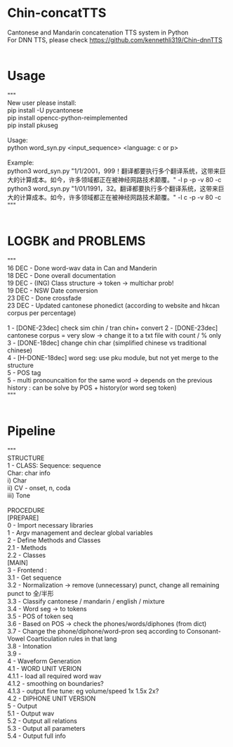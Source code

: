 # Chin-concatTTS
Cantonese and Mandarin concatenation TTS system in Python <br>
For DNN TTS, please check https://github.com/kennethli319/Chin-dnnTTS<br> 
<br> 
# Usage
"""<br> 
New user please install: <br> 
    pip install -U pycantonese<br> 
    pip install opencc-python-reimplemented<br> 
    pip install pkuseg<br> 
<br> 
Usage:<br> 
    python word_syn.py <input_sequence> <language: c or p><br> 
<br> 
Example:<br> 
    python3 word_syn.py "1/1/2001，999！翻译都要执行多个翻译系统，这带来巨大的计算成本。如今，许多领域都正在被神经网路技术颠覆。" -l p -p -v 80 -c<br> 
    python3 word_syn.py "1/01/1991，32。翻译都要执行多个翻译系统，这带来巨大的计算成本。如今，许多领域都正在被神经网路技术颠覆。" -l c -p -v 80 -c<br> 
"""<br> 
<br> 
# LOGBK and PROBLEMS
"""<br> 
16 DEC - Done word-wav data in Can and Manderin<br> 
18 DEC - Done overall documentation<br> 
19 DEC - (ING) Class structure -> token -> multichar prob!<br> 
19 DEC - NSW Date conversion<br> 
23 DEC - Done crossfade<br> 
23 DEC - Updated cantonese phonedict (according to website and hkcan corpus per percentage)<br> 
<br> 
1 - [DONE-23dec] check sim chin / tran chin+ convert
2 - [DONE-23dec] cantonese corpus = very slow -> change it to a txt file with count / % only <br> 
3 - [DONE-18dec] change chin char (simplified chinese vs traditional chinese)<br> 
4 - [H-DONE-18dec] word seg: use pku module, but not yet merge to the structure<br> 
5 - POS tag<br> 
5 - multi pronouncaition for the same word -> depends on the previous history : can be solve by POS + history(or word seg token)<br> 
""" <br> 
<br> 
# Pipeline
"""<br> 
STRUCTURE<br> 
1 - CLASS:  Sequence:    sequence<br> 
            Char:   char info<br> 
                    i)      Char<br> 
                    ii)     CV - onset, n, coda<br> 
                    iii)    Tone<br> 
<br> 
PROCEDURE<br> 
[PREPARE]<br> 
0 - Import necessary libraries<br> 
1 - Argv management and declear global variables<br> 
2 - Define Methods and Classes<br> 
    2.1 - Methods<br> 
    2.2 - Classes<br> 
[MAIN]<br> 
3 - Frontend :<br> 
    3.1 - Get sequence<br> 
    3.2 - Normalization -> remove (unnecessary) punct, change all remaining punct to 全/半形<br> 
    3.3 - Classify cantonese / mandarin / english / mixture<br> 
    3.4 - Word seg -> to tokens<br> 
    3.5 - POS of token seq<br> 
    3.6 - Based on POS -> check the phones/words/diphones (from dict)<br> 
    3.7 - Change the phone/diphone/word-pron seq according to Consonant-Vowel Coarticulation rules in that lang<br> 
    3.8 - Intonation<br> 
    3.9 - <br> 
4 - Waveform Generation<br> 
    4.1 - WORD UNIT VERION<br> 
        4.1.1 - load all required word wav<br> 
        4.1.2 - smoothing on boundaries?<br> 
        4.1.3 - output fine tune: eg volume/speed 1x 1.5x 2x?<br> 
    4.2 - DIPHONE UNIT VERSION<br> 
5 - Output<br> 
    5.1 - Output wav<br> 
    5.2 - Output all relations<br> 
    5.3 - Output all parameters<br> 
    5.4 - Output full info